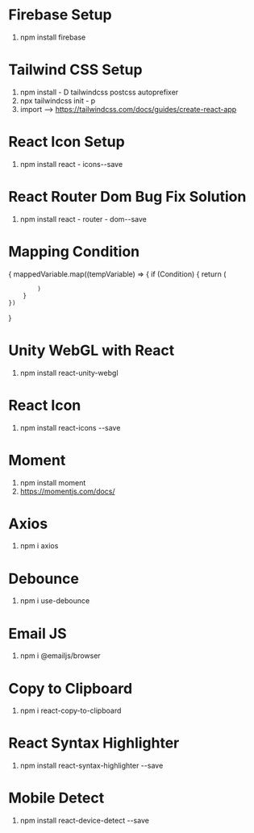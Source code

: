 # Firebase Setup
1. npm install firebase

# Tailwind CSS Setup
1. npm install - D tailwindcss postcss autoprefixer
2. npx tailwindcss init - p
3. import --> https://tailwindcss.com/docs/guides/create-react-app

# React Icon Setup
1. npm install react - icons--save

# React Router Dom Bug Fix Solution
1. npm install react - router - dom--save

# Mapping Condition
{
    mappedVariable.map((tempVariable) => {
        if (Condition) {
            return (

            )
        }
    })
}

# Unity WebGL with React
1. npm install react-unity-webgl

# React Icon
1. npm install react-icons --save

# Moment
1. npm install moment
2. https://momentjs.com/docs/

# Axios
1. npm i axios

# Debounce
1. npm i use-debounce

# Email JS
1. npm i @emailjs/browser

# Copy to Clipboard
1. npm i react-copy-to-clipboard

# React Syntax Highlighter
1. npm install react-syntax-highlighter --save

# Mobile Detect
1. npm install react-device-detect --save